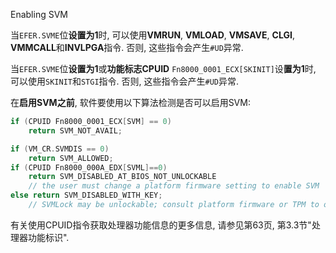Enabling SVM

当`EFER.SVME`位**设置为1**时, 可以使用**VMRUN**, **VMLOAD**, **VMSAVE**, **CLGI**, **VMMCALL**和**INVLPGA**指令. 否则, 这些指令会产生`#UD`异常. 

当`EFER.SVME`位**设置为1**或**功能标志CPUID** `Fn8000_0001_ECX[SKINIT]`设**置为1**时, 可以使用`SKINIT`和`STGI`指令. 否则, 这些指令会产生`#UD`异常. 

在**启用SVM之前**, 软件要使用以下算法检测是否可以启用SVM: 

```cpp
if (CPUID Fn8000_0001_ECX[SVM] == 0)
    return SVM_NOT_AVAIL;

if (VM_CR.SVMDIS == 0) 
    return SVM_ALLOWED;
if (CPUID Fn8000_000A_EDX[SVML]==0)
    return SVM_DISABLED_AT_BIOS_NOT_UNLOCKABLE
    // the user must change a platform firmware setting to enable SVM
else return SVM_DISABLED_WITH_KEY;
    // SVMLock may be unlockable; consult platform firmware or TPM to obtain the key.
```

有关使用CPUID指令获取处理器功能信息的更多信息, 请参见第63页, 第3.3节"处理器功能标识". 

